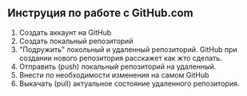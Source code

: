 ## Инструция по работе с GitHub.com

1. Создать аккаунт  на GitHub
2. Создать локальный репозиторий
3. "Подружить" локольный и удаленный репозиторий. GitHub при создании нового репозитория расскажет как жто сделать.
4. Отправить (push) локальный репозиторий на удаленный.
5. Внести по необходимости изменения на самом GitHub
6. Выкачать (pull) актуальное состояние удаленного репозитория.